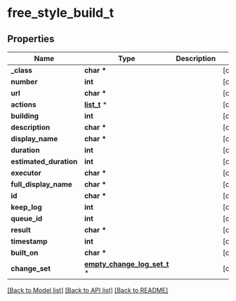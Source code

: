 # free_style_build_t

## Properties
Name | Type | Description | Notes
------------ | ------------- | ------------- | -------------
**_class** | **char \*** |  | [optional] 
**number** | **int** |  | [optional] 
**url** | **char \*** |  | [optional] 
**actions** | [**list_t**](cause_action.md) \* |  | [optional] 
**building** | **int** |  | [optional] 
**description** | **char \*** |  | [optional] 
**display_name** | **char \*** |  | [optional] 
**duration** | **int** |  | [optional] 
**estimated_duration** | **int** |  | [optional] 
**executor** | **char \*** |  | [optional] 
**full_display_name** | **char \*** |  | [optional] 
**id** | **char \*** |  | [optional] 
**keep_log** | **int** |  | [optional] 
**queue_id** | **int** |  | [optional] 
**result** | **char \*** |  | [optional] 
**timestamp** | **int** |  | [optional] 
**built_on** | **char \*** |  | [optional] 
**change_set** | [**empty_change_log_set_t**](empty_change_log_set.md) \* |  | [optional] 

[[Back to Model list]](../README.md#documentation-for-models) [[Back to API list]](../README.md#documentation-for-api-endpoints) [[Back to README]](../README.md)


